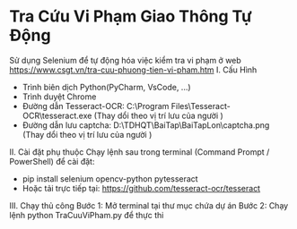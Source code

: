 # Tra Cứu Vi Phạm Giao Thông Tự Động
Sử dụng Selenium để tự động hóa việc kiểm tra vi phạm ở web https://www.csgt.vn/tra-cuu-phuong-tien-vi-pham.htm
I. Cấu Hình
- Trình biên dịch Python(PyCharm, VsCode, ...)
- Trình duyệt Chrome
- Đường dẫn Tesseract-OCR: C:\Program Files\Tesseract-OCR\tesseract.exe (Thay dổi theo vị trí lưu của người )
- Đường dẫn lưu captcha:  D:\TDHQT\BaiTap\BaiTapLon\captcha.png (Thay dổi theo vị trí lưu của người )

II. Cài đặt phụ thuộc
Chạy lệnh sau trong terminal (Command Prompt / PowerShell) để cài đặt:
- pip install selenium opencv-python pytesseract
- Hoặc tải trực tiếp tại: https://github.com/tesseract-ocr/tesseract

III. Chạy thủ công
Bước 1: Mở terminal tại thư mục chứa dự án
Bước 2: Chạy lệnh python TraCuuViPham.py để thực thi

